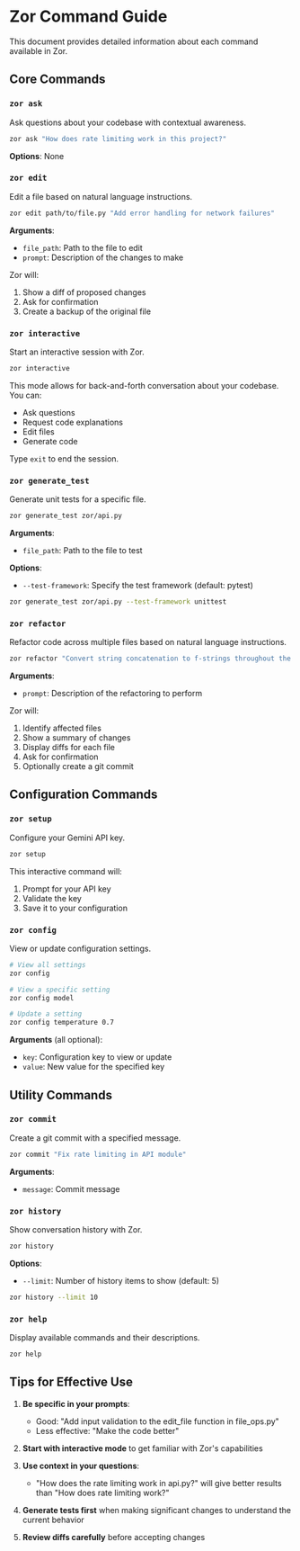 # Zor Command Guide

This document provides detailed information about each command available in Zor.

## Core Commands

### `zor ask`

Ask questions about your codebase with contextual awareness.

```bash
zor ask "How does rate limiting work in this project?"
```

**Options**: None

### `zor edit`

Edit a file based on natural language instructions.

```bash
zor edit path/to/file.py "Add error handling for network failures"
```

**Arguments**:
- `file_path`: Path to the file to edit
- `prompt`: Description of the changes to make

Zor will:
1. Show a diff of proposed changes
2. Ask for confirmation
3. Create a backup of the original file

### `zor interactive`

Start an interactive session with Zor.

```bash
zor interactive
```

This mode allows for back-and-forth conversation about your codebase. You can:
- Ask questions
- Request code explanations
- Edit files
- Generate code

Type `exit` to end the session.

### `zor generate_test`

Generate unit tests for a specific file.

```bash
zor generate_test zor/api.py
```

**Arguments**:
- `file_path`: Path to the file to test

**Options**:
- `--test-framework`: Specify the test framework (default: pytest)

```bash
zor generate_test zor/api.py --test-framework unittest
```

### `zor refactor`

Refactor code across multiple files based on natural language instructions.

```bash
zor refactor "Convert string concatenation to f-strings throughout the codebase"
```

**Arguments**:
- `prompt`: Description of the refactoring to perform

Zor will:
1. Identify affected files
2. Show a summary of changes
3. Display diffs for each file
4. Ask for confirmation
5. Optionally create a git commit

## Configuration Commands

### `zor setup`

Configure your Gemini API key.

```bash
zor setup
```

This interactive command will:
1. Prompt for your API key
2. Validate the key
3. Save it to your configuration

### `zor config`

View or update configuration settings.

```bash
# View all settings
zor config

# View a specific setting
zor config model

# Update a setting
zor config temperature 0.7
```

**Arguments** (all optional):
- `key`: Configuration key to view or update
- `value`: New value for the specified key

## Utility Commands

### `zor commit`

Create a git commit with a specified message.

```bash
zor commit "Fix rate limiting in API module"
```

**Arguments**:
- `message`: Commit message

### `zor history`

Show conversation history with Zor.

```bash
zor history
```

**Options**:
- `--limit`: Number of history items to show (default: 5)

```bash
zor history --limit 10
```

### `zor help`

Display available commands and their descriptions.

```bash
zor help
```

## Tips for Effective Use

1. **Be specific in your prompts**:
   - Good: "Add input validation to the edit_file function in file_ops.py"
   - Less effective: "Make the code better"

2. **Start with interactive mode** to get familiar with Zor's capabilities

3. **Use context in your questions**:
   - "How does the rate limiting work in api.py?" will give better results than
     "How does rate limiting work?"

4. **Generate tests first** when making significant changes to understand the current behavior

5. **Review diffs carefully** before accepting changes

